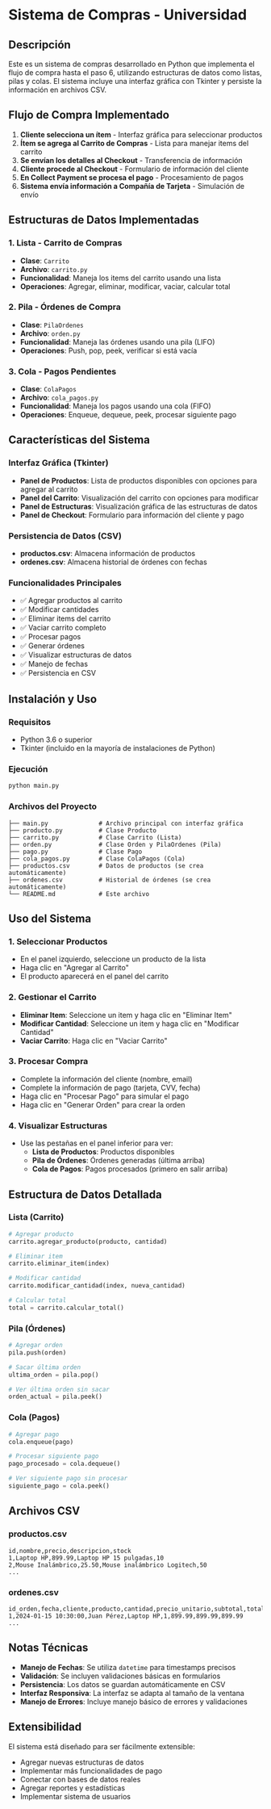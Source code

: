 # Sistema de Compras - Universidad

## Descripción
Este es un sistema de compras desarrollado en Python que implementa el flujo de compra hasta el paso 6, utilizando estructuras de datos como listas, pilas y colas. El sistema incluye una interfaz gráfica con Tkinter y persiste la información en archivos CSV.

## Flujo de Compra Implementado
1. **Cliente selecciona un ítem** - Interfaz gráfica para seleccionar productos
2. **Ítem se agrega al Carrito de Compras** - Lista para manejar items del carrito
3. **Se envían los detalles al Checkout** - Transferencia de información
4. **Cliente procede al Checkout** - Formulario de información del cliente
5. **En Collect Payment se procesa el pago** - Procesamiento de pagos
6. **Sistema envía información a Compañía de Tarjeta** - Simulación de envío

## Estructuras de Datos Implementadas

### 1. Lista - Carrito de Compras
- **Clase**: `Carrito`
- **Archivo**: `carrito.py`
- **Funcionalidad**: Maneja los items del carrito usando una lista
- **Operaciones**: Agregar, eliminar, modificar, vaciar, calcular total

### 2. Pila - Órdenes de Compra
- **Clase**: `PilaOrdenes`
- **Archivo**: `orden.py`
- **Funcionalidad**: Maneja las órdenes usando una pila (LIFO)
- **Operaciones**: Push, pop, peek, verificar si está vacía

### 3. Cola - Pagos Pendientes
- **Clase**: `ColaPagos`
- **Archivo**: `cola_pagos.py`
- **Funcionalidad**: Maneja los pagos usando una cola (FIFO)
- **Operaciones**: Enqueue, dequeue, peek, procesar siguiente pago

## Características del Sistema

### Interfaz Gráfica (Tkinter)
- **Panel de Productos**: Lista de productos disponibles con opciones para agregar al carrito
- **Panel del Carrito**: Visualización del carrito con opciones para modificar
- **Panel de Estructuras**: Visualización gráfica de las estructuras de datos
- **Panel de Checkout**: Formulario para información del cliente y pago

### Persistencia de Datos (CSV)
- **productos.csv**: Almacena información de productos
- **ordenes.csv**: Almacena historial de órdenes con fechas

### Funcionalidades Principales
- ✅ Agregar productos al carrito
- ✅ Modificar cantidades
- ✅ Eliminar items del carrito
- ✅ Vaciar carrito completo
- ✅ Procesar pagos
- ✅ Generar órdenes
- ✅ Visualizar estructuras de datos
- ✅ Manejo de fechas
- ✅ Persistencia en CSV

## Instalación y Uso

### Requisitos
- Python 3.6 o superior
- Tkinter (incluido en la mayoría de instalaciones de Python)

### Ejecución
```bash
python main.py
```

### Archivos del Proyecto
```
├── main.py              # Archivo principal con interfaz gráfica
├── producto.py          # Clase Producto
├── carrito.py           # Clase Carrito (Lista)
├── orden.py             # Clase Orden y PilaOrdenes (Pila)
├── pago.py              # Clase Pago
├── cola_pagos.py        # Clase ColaPagos (Cola)
├── productos.csv        # Datos de productos (se crea automáticamente)
├── ordenes.csv          # Historial de órdenes (se crea automáticamente)
└── README.md            # Este archivo
```

## Uso del Sistema

### 1. Seleccionar Productos
- En el panel izquierdo, seleccione un producto de la lista
- Haga clic en "Agregar al Carrito"
- El producto aparecerá en el panel del carrito

### 2. Gestionar el Carrito
- **Eliminar Item**: Seleccione un item y haga clic en "Eliminar Item"
- **Modificar Cantidad**: Seleccione un item y haga clic en "Modificar Cantidad"
- **Vaciar Carrito**: Haga clic en "Vaciar Carrito"

### 3. Procesar Compra
- Complete la información del cliente (nombre, email)
- Complete la información de pago (tarjeta, CVV, fecha)
- Haga clic en "Procesar Pago" para simular el pago
- Haga clic en "Generar Orden" para crear la orden

### 4. Visualizar Estructuras
- Use las pestañas en el panel inferior para ver:
  - **Lista de Productos**: Productos disponibles
  - **Pila de Órdenes**: Órdenes generadas (última arriba)
  - **Cola de Pagos**: Pagos procesados (primero en salir arriba)

## Estructura de Datos Detallada

### Lista (Carrito)
```python
# Agregar producto
carrito.agregar_producto(producto, cantidad)

# Eliminar item
carrito.eliminar_item(index)

# Modificar cantidad
carrito.modificar_cantidad(index, nueva_cantidad)

# Calcular total
total = carrito.calcular_total()
```

### Pila (Órdenes)
```python
# Agregar orden
pila.push(orden)

# Sacar última orden
ultima_orden = pila.pop()

# Ver última orden sin sacar
orden_actual = pila.peek()
```

### Cola (Pagos)
```python
# Agregar pago
cola.enqueue(pago)

# Procesar siguiente pago
pago_procesado = cola.dequeue()

# Ver siguiente pago sin procesar
siguiente_pago = cola.peek()
```

## Archivos CSV

### productos.csv
```csv
id,nombre,precio,descripcion,stock
1,Laptop HP,899.99,Laptop HP 15 pulgadas,10
2,Mouse Inalámbrico,25.50,Mouse inalámbrico Logitech,50
...
```

### ordenes.csv
```csv
id_orden,fecha,cliente,producto,cantidad,precio_unitario,subtotal,total_orden
1,2024-01-15 10:30:00,Juan Pérez,Laptop HP,1,899.99,899.99,899.99
...
```

## Notas Técnicas

- **Manejo de Fechas**: Se utiliza `datetime` para timestamps precisos
- **Validación**: Se incluyen validaciones básicas en formularios
- **Persistencia**: Los datos se guardan automáticamente en CSV
- **Interfaz Responsiva**: La interfaz se adapta al tamaño de la ventana
- **Manejo de Errores**: Incluye manejo básico de errores y validaciones

## Extensibilidad

El sistema está diseñado para ser fácilmente extensible:
- Agregar nuevas estructuras de datos
- Implementar más funcionalidades de pago
- Conectar con bases de datos reales
- Agregar reportes y estadísticas
- Implementar sistema de usuarios